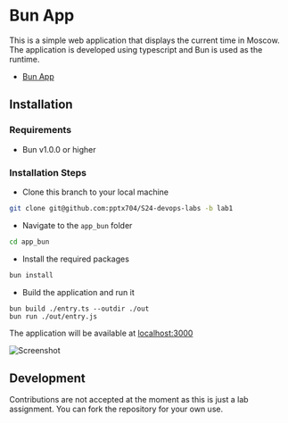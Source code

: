 # Bun App

This is a simple web application that displays the current time in Moscow. The application is developed using typescript and Bun is used as the runtime.

- [Bun App](#bun-app)


## Installation

### Requirements

- Bun v1.0.0 or higher

### Installation Steps
- Clone this branch to  your local machine

```bash
git clone git@github.com:pptx704/S24-devops-labs -b lab1
```

- Navigate to the `app_bun` folder
```bash
cd app_bun
```

- Install the required packages

```bash
bun install
```

- Build the application and run it

```
bun build ./entry.ts --outdir ./out
bun run ./out/entry.js
```

The application will be available at [localhost:3000](http://localhost:3000/)

![Screenshot](https://i.postimg.cc/90hqgfp9/image.png)

## Development

Contributions are not accepted at the moment as this is just a lab assignment. You can fork the repository for your own use.
